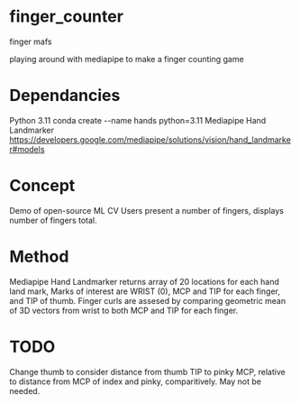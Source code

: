 # finger_counter
finger mafs

playing around with mediapipe to make a finger counting game

# Dependancies
Python 3.11
conda create --name hands python=3.11
Mediapipe Hand Landmarker https://developers.google.com/mediapipe/solutions/vision/hand_landmarker#models

# Concept
Demo of open-source ML CV
Users present a number of fingers, displays number of fingers total.

# Method
Mediapipe Hand Landmarker returns array of 20 locations for each hand land mark, Marks of interest are WRIST (0), MCP and TIP for each finger, and TIP of thumb.
Finger curls are assesed by comparing geometric mean of 3D vectors from wrist to both MCP and TIP for each finger.

# TODO
Change thumb to consider distance from thumb TIP to pinky MCP, relative to distance from MCP of index and pinky, comparitively. May not be needed.
